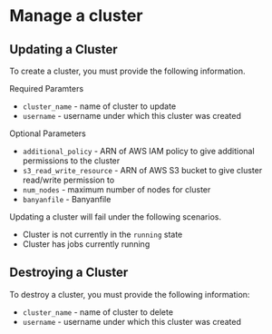 # Manage a cluster

## Updating a Cluster

To create a cluster, you must provide the following information.

Required Paramters
* `cluster_name` - name of cluster to update
* `username` - username under which this cluster was created

Optional Parameters
* `additional_policy` - ARN of AWS IAM policy to give additional permissions to the cluster
* `s3_read_write_resource` - ARN of AWS S3 bucket to give cluster read/write permission to
* `num_nodes` - maximum number of nodes for cluster
* `banyanfile` - Banyanfile

Updating a cluster will fail under the following scenarios.
* Cluster is not currently in the `running` state
* Cluster has jobs currently running


## Destroying a Cluster

To destroy a cluster, you must provide the following information:
* `cluster_name` - name of cluster to delete
* `username` - username under which this cluster was created

<!-- Cluster destruction will fail under the following scenarios. To force delete a cluster, even in the following scenarios, set `force=True`.
* Cluster is not currently in the `running` state
* Cluster has jobs currently running -->
